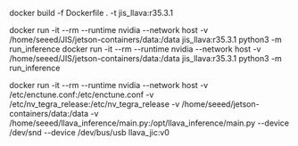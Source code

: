 docker build -f Dockerfile . -t jis_llava:r35.3.1

docker run -it --rm --runtime nvidia --network host -v /home/seeed/JIS/jetson-containers/data:/data  jis_llava:r35.3.1 python3 -m run_inference
docker run -it --rm --runtime nvidia --network host -v /home/seeed/JIS/jetson-containers/data:/data  jis_llava:r35.3.1 python3 -m run_inference

docker run -it --rm --runtime nvidia --network host 
    -v /etc/enctune.conf:/etc/enctune.conf
    -v /etc/nv_tegra_release:/etc/nv_tegra_release
    -v /home/seeed/jetson-containers/data:/data
    -v /home/seeed/llava_inference/main.py:/opt/llava_inference/main.py
    --device /dev/snd --device /dev/bus/usb
    llava_jic:v0
